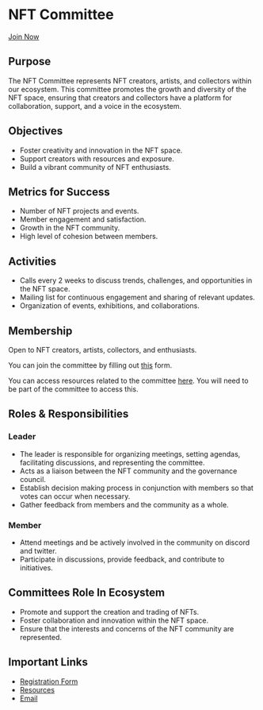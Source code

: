 # NFT Committee

[Join Now](https://forms.gle/vDt1sgkrm671Uc9q6)

## Purpose

The NFT Committee represents NFT creators, artists, and collectors within our ecosystem. This committee promotes the growth and diversity of the NFT space, ensuring that creators and collectors have a platform for collaboration, support, and a voice in the ecosystem.


## Objectives

* Foster creativity and innovation in the NFT space.
* Support creators with resources and exposure.
* Build a vibrant community of NFT enthusiasts.


## Metrics for Success

* Number of NFT projects and events.
* Member engagement and satisfaction.
* Growth in the NFT community.
* High level of cohesion between members.


## Activities

* Calls every 2 weeks to discuss trends, challenges, and opportunities in the NFT space.
* Mailing list for continuous engagement and sharing of relevant updates.
* Organization of events, exhibitions, and collaborations.


## Membership

Open to NFT creators, artists, collectors, and enthusiasts.

You can join the committee by filling out [this](https://forms.gle/vDt1sgkrm671Uc9q6) form.

You can access resources related to the committee [here](https://drive.google.com/drive/folders/1eFE60Oy9WwurGwRj5WAvdKazzsF86evh?usp=drive_link). You will need to be part of the committee to access this.


## Roles & Responsibilities

### Leader

* The leader is responsible for organizing meetings, setting agendas, facilitating discussions, and representing the committee.
* Acts as a liaison between the NFT community and the governance council.
* Establish decision making process in conjunction with members so that votes can occur when necessary.
* Gather feedback from members and the community as a whole.


### Member

* Attend meetings and be actively involved in the community on discord and twitter.
* Participate in discussions, provide feedback, and contribute to initiatives.


## Committees Role In Ecosystem

* Promote and support the creation and trading of NFTs.
* Foster collaboration and innovation within the NFT space.
* Ensure that the interests and concerns of the NFT community are represented.


## Important Links

* [Registration Form](https://forms.gle/vDt1sgkrm671Uc9q6)
* [Resources](https://drive.google.com/drive/folders/1eFE60Oy9WwurGwRj5WAvdKazzsF86evh?usp=sharing)
* [Email](mailto:nft-committee@voi.network)